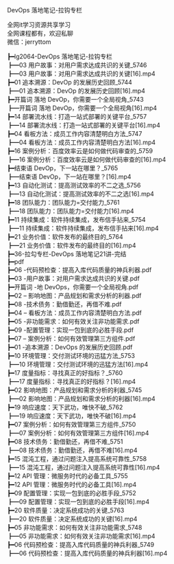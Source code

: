 DevOps 落地笔记-拉钩专栏

全网it学习资源共享学习<br>全网课程都有，欢迎私聊<br>微信：jerryttom<br>

┣━lg2064-DevOps 落地笔记-拉钩专栏<br> ┣━03 用户故事：对用户需求达成共识的关键_5746<br> ┣━03 用户故事：对用户需求达成共识的关键[16].mp4<br> ┣━01 追本溯源：DevOp 的发展历史回顾_5744<br> ┣━01 追本溯源：DevOp 的发展历史回顾[16].mp4<br> ┣━开篇词 落地 DevOp，你需要一个全局视角_5743<br> ┣━开篇词 落地 DevOp，你需要一个全局视角[16].mp4<br> ┣━14 部署流水线：打造一站式部署的关键平台_5757<br> ┣━14 部署流水线：打造一站式部署的关键平台[16].mp4<br> ┣━04 看板方法：成员工作内容清楚明白方法_5747<br> ┣━04 看板方法：成员工作内容清楚明白方法[16].mp4<br> ┣━16 案例分析：百度效率云是如何做代码审查的_5759<br> ┣━16 案例分析：百度效率云是如何做代码审查的[16].mp4<br> ┣━结束语 DevOp，下一站在哪里？_5765<br> ┣━结束语 DevOp，下一站在哪里？[16].mp4<br> ┣━13 自动化测试：提高测试效率的不二之选_5756<br> ┣━13 自动化测试：提高测试效率的不二之选[16].mp4<br> ┣━18 团队能力：团队能力=交付能力_5761<br> ┣━18 团队能力：团队能力=交付能力[16].mp4<br> ┣━11 持续集成：软件持续集成，发布信手拈来_5754<br> ┣━11 持续集成：软件持续集成，发布信手拈来[16].mp4<br> ┣━21 业务价值：软件发布的最终目的_5764<br> ┣━21 业务价值：软件发布的最终目的[16].mp4<br> ┣━36-拉勾专栏-DevOps 落地笔记21讲-完结<br> ┣━pdf<br> ┣━06 -代码预检查：提高入库代码质量的神兵利器.pdf<br> ┣━03 -用户故事：对用户需求达成共识的关键.pdf<br> ┣━开篇词 -地 DevOps，你需要一个全局视角.pdf<br> ┣━02 – 影响地图：产品规划和需求分析的利器.pdf<br> ┣━08 -技术债务：勤借勤还，再借不难.pdf<br> ┣━04 – 看板方法：成员工作内容清楚明白方法.pdf<br> ┣━05 -非功能需求：如何有效关注非功能需求.pdf<br> ┣━09 -配置管理：实现一包到底的必胜手段.pdf<br> ┣━07 – 案例分析：如何有效管理第三方组件.pdf<br> ┣━01 -追本溯源：DevOps 的发展历史回顾.pdf<br> ┣━10 环境管理：交付测试环境的迅猛方法_5753<br> ┣━10 环境管理：交付测试环境的迅猛方法[16].mp4<br> ┣━17 度量指标：寻找真正的好指标？_5760<br> ┣━17 度量指标：寻找真正的好指标？[16].mp4<br> ┣━02 影响地图：产品规划和需求分析的利器_5745<br> ┣━02 影响地图：产品规划和需求分析的利器[16].mp4<br> ┣━19 响应速度：天下武功，唯快不破_5762<br> ┣━19 响应速度：天下武功，唯快不破[16].mp4<br> ┣━07 案例分析：如何有效管理第三方组件_5750<br> ┣━07 案例分析：如何有效管理第三方组件[16].mp4<br> ┣━08 技术债务：勤借勤还，再借不难_5751<br> ┣━08 技术债务：勤借勤还，再借不难[16].mp4<br> ┣━15 混沌工程，通过问题注入提高系统可靠性_5758<br> ┣━15 混沌工程，通过问题注入提高系统可靠性[16].mp4<br> ┣━12 API 管理：微服务时代的必备工具_5755<br> ┣━12 API 管理：微服务时代的必备工具[16].mp4<br> ┣━09 配置管理：实现一包到底的必胜手段_5752<br> ┣━09 配置管理：实现一包到底的必胜手段[16].mp4<br> ┣━20 软件质量：决定系统成功的关键_5763<br> ┣━20 软件质量：决定系统成功的关键[16].mp4<br> ┣━05 非功能需求：如何有效关注非功能需求_5748<br> ┣━05 非功能需求：如何有效关注非功能需求[16].mp4<br> ┣━06 代码预检查：提高入库代码质量的神兵利器_5749<br> ┣━06 代码预检查：提高入库代码质量的神兵利器[16].mp4